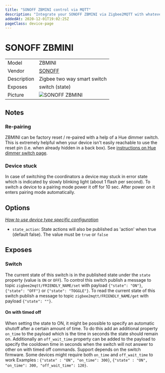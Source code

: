 ```yaml
---
title: "SONOFF ZBMINI control via MQTT"
description: "Integrate your SONOFF ZBMINI via Zigbee2MQTT with whatever smart home infrastructure you are using without the vendor's bridge or gateway."
addedAt: 2020-12-01T19:02:25Z
pageClass: device-page
---
```


<!-- !!!! -->
<!-- ATTENTION: This file is auto-generated through docgen! -->
<!-- You can only edit the "Notes"-Section between the two comment lines "Notes BEGIN" and "Notes END". -->
<!-- Do not use h1 or h2 heading within "## Notes"-Section. -->
<!-- !!!! -->

# SONOFF ZBMINI

|     |     |
|-----|-----|
| Model | ZBMINI  |
| Vendor  | [SONOFF](/supported-devices/#v=SONOFF)  |
| Description | Zigbee two way smart switch |
| Exposes | switch (state) |
| Picture | ![SONOFF ZBMINI](https://www.zigbee2mqtt.io/images/devices/ZBMINI.png) |


<!-- Notes BEGIN: You can edit here. Add "## Notes" headline if not already present. -->
## Notes

### Re-pairing
ZBMINI can be factory reset / re-paired with a help of a Hue dimmer switch. This is extremely helpful when your device isn't easily reachable to use the reset pin (i.e. when already hidden in a back box). See [instructions on Hue dimmer switch page](https://www.zigbee2mqtt.io/devices/324131092621.html#using-the-dimmer-to-reset-other-zigbee-devices).

### Device stuck
In case of switching the coordinators a device may stuck in error state which is indicated by slowly blinking light (about 1 flash per second).
To switch a device to a pairing mode power it off for 10 sec. After power on it enters pairing mode automatically.
<!-- Notes END: Do not edit below this line -->



## Options
*[How to use device type specific configuration](../guide/configuration/devices-groups.md#specific-device-options)*

* `state_action`: State actions will also be published as 'action' when true (default false). The value must be `true` or `false`


## Exposes

### Switch 
The current state of this switch is in the published state under the `state` property (value is `ON` or `OFF`).
To control this switch publish a message to topic `zigbee2mqtt/FRIENDLY_NAME/set` with payload `{"state": "ON"}`, `{"state": "OFF"}` or `{"state": "TOGGLE"}`.
To read the current state of this switch publish a message to topic `zigbee2mqtt/FRIENDLY_NAME/get` with payload `{"state": ""}`.

#### On with timed off
When setting the state to ON, it might be possible to specify an automatic shutoff after a certain amount of time. To do this add an additional property `on_time` to the payload which is the time in seconds the state should remain on.
Additionally an `off_wait_time` property can be added to the payload to specify the cooldown time in seconds when the switch will not answer to other on with timed off commands.
Support depends on the switch firmware. Some devices might require both `on_time` and `off_wait_time` to work
Examples : `{"state" : "ON", "on_time": 300}`, `{"state" : "ON", "on_time": 300, "off_wait_time": 120}`.

